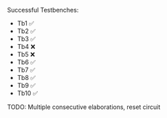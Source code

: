 Successful Testbenches:

- Tb1   ✅
- Tb2   ✅
- Tb3   ✅
- Tb4   ❌
- Tb5   ❌
- Tb6   ✅
- Tb7   ✅
- Tb8   ✅
- Tb9   ✅
- Tb10  ✅

TODO: Multiple consecutive elaborations, reset circuit
